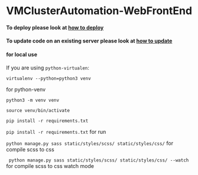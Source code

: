 # VMClusterAutomation-WebFrontEnd

#### To deploy please look at [how to deploy](./deploy/deploy.md)
#### To update code on an existing server please look at [how to update](./deploy/update.md)
#### for local use
If you are using ``python-virtualen``:
 
``virtualenv --python=python3 venv``
 
for python-venv

``python3 -m venv venv``

``source venv/bin/activate``
 
``pip install -r requirements.txt``
 
``pip install -r requirements.txt`` for run

``python manage.py sass static/styles/scss/ static/styles/css/`` for compile scss to css

`` python manage.py sass static/styles/scss/ static/styles/css/ --watch`` for compile scss to css watch mode


 

